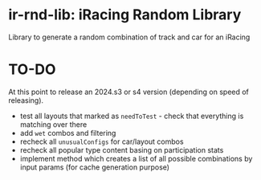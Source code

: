 # ir-rnd-lib: iRacing Random Library
Library to generate a random combination of track and car for an iRacing

# TO-DO 
At this point to release an 2024.s3 or s4 version (depending on speed of releasing).

- test all layouts that marked as `needToTest` - check that everything is matching over there
- add `wet` combos and filtering
- recheck all `unusualConfigs` for car/layout combos
- recheck all popular type content basing on participation stats
- implement method which creates a list of all possible combinations by input params (for cache generation purpose)

